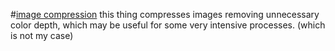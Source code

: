#[image compression](https://nottgy.github.io/einstain/flex-image-compression/index.html)
this thing compresses images removing unnecessary color depth, which may be useful for some very intensive processes. (which is not my case)
